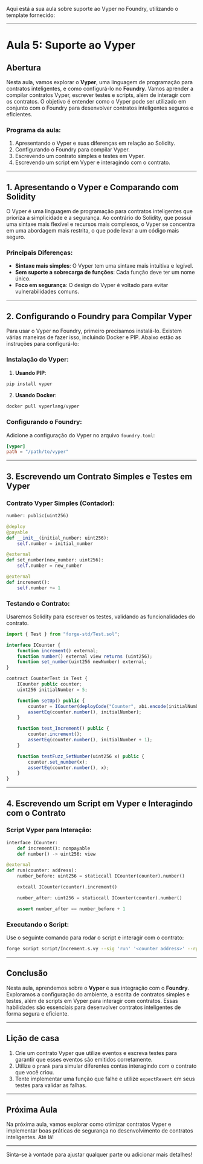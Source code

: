 Aqui está a sua aula sobre suporte ao Vyper no Foundry, utilizando o template fornecido:

---

# Aula 5: Suporte ao Vyper

## Abertura

Nesta aula, vamos explorar o **Vyper**, uma linguagem de programação para contratos inteligentes, e como configurá-lo no **Foundry**. Vamos aprender a compilar contratos Vyper, escrever testes e scripts, além de interagir com os contratos. O objetivo é entender como o Vyper pode ser utilizado em conjunto com o Foundry para desenvolver contratos inteligentes seguros e eficientes.

### Programa da aula:

1. Apresentando o Vyper e suas diferenças em relação ao Solidity.
2. Configurando o Foundry para compilar Vyper.
3. Escrevendo um contrato simples e testes em Vyper.
4. Escrevendo um script em Vyper e interagindo com o contrato.

---

## 1. Apresentando o Vyper e Comparando com Solidity

O Vyper é uma linguagem de programação para contratos inteligentes que prioriza a simplicidade e a segurança. Ao contrário do Solidity, que possui uma sintaxe mais flexível e recursos mais complexos, o Vyper se concentra em uma abordagem mais restrita, o que pode levar a um código mais seguro.

### Principais Diferenças:

- **Sintaxe mais simples**: O Vyper tem uma sintaxe mais intuitiva e legível.
- **Sem suporte a sobrecarga de funções**: Cada função deve ter um nome único.
- **Foco em segurança**: O design do Vyper é voltado para evitar vulnerabilidades comuns.

---

## 2. Configurando o Foundry para Compilar Vyper

Para usar o Vyper no Foundry, primeiro precisamos instalá-lo. Existem várias maneiras de fazer isso, incluindo Docker e PIP. Abaixo estão as instruções para configurá-lo:

### Instalação do Vyper:

1. **Usando PIP**:

```bash
pip install vyper
```

2. **Usando Docker**:

```bash
docker pull vyperlang/vyper
```

### Configurando o Foundry:

Adicione a configuração do Vyper no arquivo `foundry.toml`:

```toml
[vyper]
path = "/path/to/vyper"
```

---

## 3. Escrevendo um Contrato Simples e Testes em Vyper

### Contrato Vyper Simples (Contador):

```python
number: public(uint256)

@deploy
@payable
def __init__(initial_number: uint256):
    self.number = initial_number

@external
def set_number(new_number: uint256):
    self.number = new_number

@external
def increment():
    self.number += 1
```

### Testando o Contrato:

Usaremos Solidity para escrever os testes, validando as funcionalidades do contrato.

```javascript
import { Test } from "forge-std/Test.sol";

interface ICounter {
    function increment() external;
    function number() external view returns (uint256);
    function set_number(uint256 newNumber) external;
}

contract CounterTest is Test {
    ICounter public counter;
    uint256 initialNumber = 5;

    function setUp() public {
        counter = ICounter(deployCode("Counter", abi.encode(initialNumber)));
        assertEq(counter.number(), initialNumber);
    }

    function test_Increment() public {
        counter.increment();
        assertEq(counter.number(), initialNumber + 1);
    }

    function testFuzz_SetNumber(uint256 x) public {
        counter.set_number(x);
        assertEq(counter.number(), x);
    }
}
```

---

## 4. Escrevendo um Script em Vyper e Interagindo com o Contrato

### Script Vyper para Interação:

```python
interface ICounter:
    def increment(): nonpayable
    def number() -> uint256: view

@external
def run(counter: address):
    number_before: uint256 = staticcall ICounter(counter).number()

    extcall ICounter(counter).increment()

    number_after: uint256 = staticcall ICounter(counter).number()

    assert number_after == number_before + 1
```

### Executando o Script:

Use o seguinte comando para rodar o script e interagir com o contrato:

```bash
forge script script/Increment.s.vy --sig 'run' '<counter address>' --rpc-url $RPC_URL --broadcast --private-key $PRIVATE_KEY
```

---

## Conclusão

Nesta aula, aprendemos sobre o **Vyper** e sua integração com o **Foundry**. Exploramos a configuração do ambiente, a escrita de contratos simples e testes, além de scripts em Vyper para interagir com contratos. Essas habilidades são essenciais para desenvolver contratos inteligentes de forma segura e eficiente.

---

## Lição de casa

1. Crie um contrato Vyper que utilize eventos e escreva testes para garantir que esses eventos são emitidos corretamente.
2. Utilize o `prank` para simular diferentes contas interagindo com o contrato que você criou.
3. Tente implementar uma função que falhe e utilize `expectRevert` em seus testes para validar as falhas.

---

## Próxima Aula

Na próxima aula, vamos explorar como otimizar contratos Vyper e implementar boas práticas de segurança no desenvolvimento de contratos inteligentes. Até lá!

---

Sinta-se à vontade para ajustar qualquer parte ou adicionar mais detalhes!
